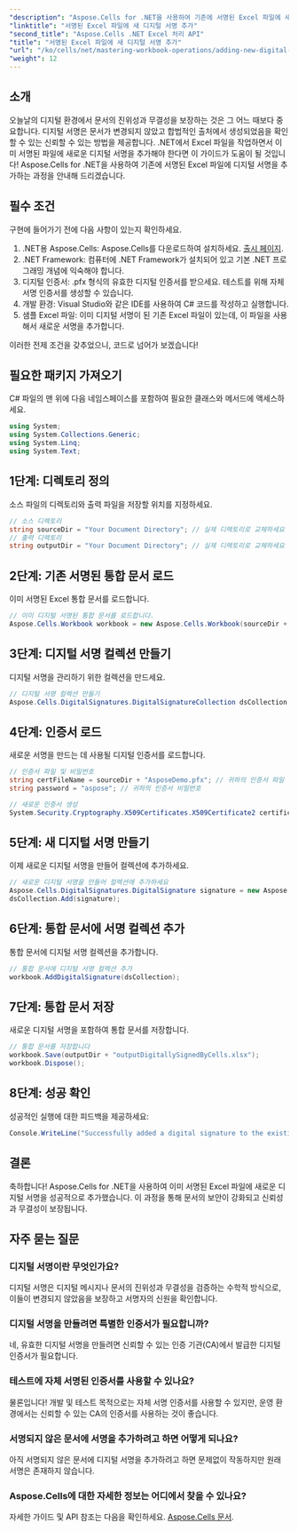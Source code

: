 ```yaml
---
"description": "Aspose.Cells for .NET을 사용하여 기존에 서명된 Excel 파일에 새로운 디지털 서명을 추가하는 방법을 알아보세요. 이 종합 가이드는 모든 필수 구성 요소, 단계별 지침 및 코드 예제를 다룹니다."
"linktitle": "서명된 Excel 파일에 새 디지털 서명 추가"
"second_title": "Aspose.Cells .NET Excel 처리 API"
"title": "서명된 Excel 파일에 새 디지털 서명 추가"
"url": "/ko/cells/net/mastering-workbook-operations/adding-new-digital-signature-to-signed-excel-file/"
"weight": 12
---
```


## 소개

오늘날의 디지털 환경에서 문서의 진위성과 무결성을 보장하는 것은 그 어느 때보다 중요합니다. 디지털 서명은 문서가 변경되지 않았고 합법적인 출처에서 생성되었음을 확인할 수 있는 신뢰할 수 있는 방법을 제공합니다. .NET에서 Excel 파일을 작업하면서 이미 서명된 파일에 새로운 디지털 서명을 추가해야 한다면 이 가이드가 도움이 될 것입니다! Aspose.Cells for .NET을 사용하여 기존에 서명된 Excel 파일에 디지털 서명을 추가하는 과정을 안내해 드리겠습니다.

## 필수 조건

구현에 들어가기 전에 다음 사항이 있는지 확인하세요.

1. .NET용 Aspose.Cells: Aspose.Cells를 다운로드하여 설치하세요. [출시 페이지](https://releases.aspose.com/cells/net/).
2. .NET Framework: 컴퓨터에 .NET Framework가 설치되어 있고 기본 .NET 프로그래밍 개념에 익숙해야 합니다.
3. 디지털 인증서: .pfx 형식의 유효한 디지털 인증서를 받으세요. 테스트를 위해 자체 서명 인증서를 생성할 수 있습니다.
4. 개발 환경: Visual Studio와 같은 IDE를 사용하여 C# 코드를 작성하고 실행합니다.
5. 샘플 Excel 파일: 이미 디지털 서명이 된 기존 Excel 파일이 있는데, 이 파일을 사용해서 새로운 서명을 추가합니다.

이러한 전제 조건을 갖추었으니, 코드로 넘어가 보겠습니다!

## 필요한 패키지 가져오기

C# 파일의 맨 위에 다음 네임스페이스를 포함하여 필요한 클래스와 메서드에 액세스하세요.

```csharp
using System;
using System.Collections.Generic;
using System.Linq;
using System.Text;
```

## 1단계: 디렉토리 정의

소스 파일의 디렉토리와 출력 파일을 저장할 위치를 지정하세요.

```csharp
// 소스 디렉토리
string sourceDir = "Your Document Directory"; // 실제 디렉토리로 교체하세요
// 출력 디렉토리
string outputDir = "Your Document Directory"; // 실제 디렉토리로 교체하세요
```

## 2단계: 기존 서명된 통합 문서 로드

이미 서명된 Excel 통합 문서를 로드합니다.

```csharp
// 이미 디지털 서명된 통합 문서를 로드합니다.
Aspose.Cells.Workbook workbook = new Aspose.Cells.Workbook(sourceDir + "sampleDigitallySignedByCells.xlsx");
```

## 3단계: 디지털 서명 컬렉션 만들기

디지털 서명을 관리하기 위한 컬렉션을 만드세요.

```csharp
// 디지털 서명 컬렉션 만들기
Aspose.Cells.DigitalSignatures.DigitalSignatureCollection dsCollection = new Aspose.Cells.DigitalSignatures.DigitalSignatureCollection();
```

## 4단계: 인증서 로드

새로운 서명을 만드는 데 사용될 디지털 인증서를 로드합니다.

```csharp
// 인증서 파일 및 비밀번호
string certFileName = sourceDir + "AsposeDemo.pfx"; // 귀하의 인증서 파일
string password = "aspose"; // 귀하의 인증서 비밀번호

// 새로운 인증서 생성
System.Security.Cryptography.X509Certificates.X509Certificate2 certificate = new System.Security.Cryptography.X509Certificates.X509Certificate2(certFileName, password);
```

## 5단계: 새 디지털 서명 만들기

이제 새로운 디지털 서명을 만들어 컬렉션에 추가하세요.

```csharp
// 새로운 디지털 서명을 만들어 컬렉션에 추가하세요
Aspose.Cells.DigitalSignatures.DigitalSignature signature = new Aspose.Cells.DigitalSignatures.DigitalSignature(certificate, "Aspose.Cells added new digital signature in existing digitally signed workbook.", DateTime.Now);
dsCollection.Add(signature);
```

## 6단계: 통합 문서에 서명 컬렉션 추가

통합 문서에 디지털 서명 컬렉션을 추가합니다.

```csharp
// 통합 문서에 디지털 서명 컬렉션 추가
workbook.AddDigitalSignature(dsCollection);
```

## 7단계: 통합 문서 저장

새로운 디지털 서명을 포함하여 통합 문서를 저장합니다.

```csharp
// 통합 문서를 저장합니다
workbook.Save(outputDir + "outputDigitallySignedByCells.xlsx");
workbook.Dispose();
```

## 8단계: 성공 확인

성공적인 실행에 대한 피드백을 제공하세요:

```csharp
Console.WriteLine("Successfully added a digital signature to the existing signed Excel file.");
```

## 결론

축하합니다! Aspose.Cells for .NET을 사용하여 이미 서명된 Excel 파일에 새로운 디지털 서명을 성공적으로 추가했습니다. 이 과정을 통해 문서의 보안이 강화되고 신뢰성과 무결성이 보장됩니다.

## 자주 묻는 질문

### 디지털 서명이란 무엇인가요?

디지털 서명은 디지털 메시지나 문서의 진위성과 무결성을 검증하는 수학적 방식으로, 이들이 변경되지 않았음을 보장하고 서명자의 신원을 확인합니다.

### 디지털 서명을 만들려면 특별한 인증서가 필요합니까?

네, 유효한 디지털 서명을 만들려면 신뢰할 수 있는 인증 기관(CA)에서 발급한 디지털 인증서가 필요합니다.

### 테스트에 자체 서명된 인증서를 사용할 수 있나요?

물론입니다! 개발 및 테스트 목적으로는 자체 서명 인증서를 사용할 수 있지만, 운영 환경에서는 신뢰할 수 있는 CA의 인증서를 사용하는 것이 좋습니다.

### 서명되지 않은 문서에 서명을 추가하려고 하면 어떻게 되나요?

아직 서명되지 않은 문서에 디지털 서명을 추가하려고 하면 문제없이 작동하지만 원래 서명은 존재하지 않습니다.

### Aspose.Cells에 대한 자세한 정보는 어디에서 찾을 수 있나요?

자세한 가이드 및 API 참조는 다음을 확인하세요. [Aspose.Cells 문서](https://reference.aspose.com/cells/net/).